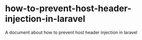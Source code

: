 # how-to-prevent-host-header-injection-in-laravel
A document about how to prevent host header injection in laravel 
